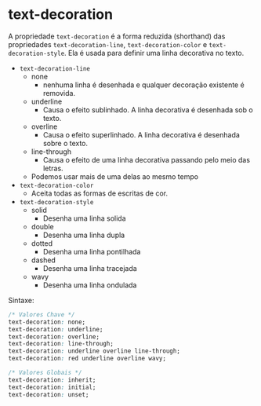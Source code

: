 # text-decoration

A propriedade `text-decoration` é a forma reduzida (shorthand) das propriedades `text-decoration-line`, `text-decoration-color` e `text-decoration-style`. Ela é usada para definir uma linha decorativa no texto.

* `text-decoration-line`
  * none
    * nenhuma linha é desenhada e qualquer decoração existente é removida.
  * underline
    * Causa o efeito sublinhado. A linha decorativa é desenhada sob o texto.
  * overline
    * Causa o efeito superlinhado. A linha decorativa é desenhada sobre o texto.
  * line-through
    * Causa o efeito de uma linha decorativa passando pelo meio das letras.
  * Podemos usar mais de uma delas ao mesmo tempo
* `text-decoration-color`
  * Aceita todas as formas de escritas de cor.
* `text-decoration-style`
  * solid
    * Desenha uma linha solida
  * double
    * Desenha uma linha dupla
  * dotted
    * Desenha uma linha pontilhada
  * dashed
    * Desenha uma linha tracejada
  * wavy
    * Desenha uma linha ondulada

Sintaxe:

```css
/* Valores Chave */
text-decoration: none;
text-decoration: underline;
text-decoration: overline;
text-decoration: line-through;
text-decoration: underline overline line-through;
text-decoration: red underline overline wavy;

/* Valores Globais */
text-decoration: inherit;
text-decoration: initial;
text-decoration: unset;
```
